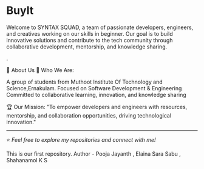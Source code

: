 # BuyIt

Welcome to SYNTAX SQUAD, a team of passionate developers, engineers, and creatives working on our skills in beginner.
Our goal is to build innovative solutions and contribute to the tech community through collaborative development, mentorship, and knowledge sharing.

.

📌 About Us
👥 Who We Are:

A group of students from Muthoot Institute Of Technology and Science,Ernakulam.
Focused on Software Development & Engineering
Committed to collaborative learning, innovation, and knowledge sharing

🏆 Our Mission:
"To empower developers and engineers with resources, mentorship, and collaboration opportunities, driving technological innovation."




---
⭐️ *Feel free to explore my repositories and connect with me!*

This is our first repository.
<be>
Author - Pooja Jayanth , 
         Elaina Sara Sabu , 
         Shahanamol K S 
